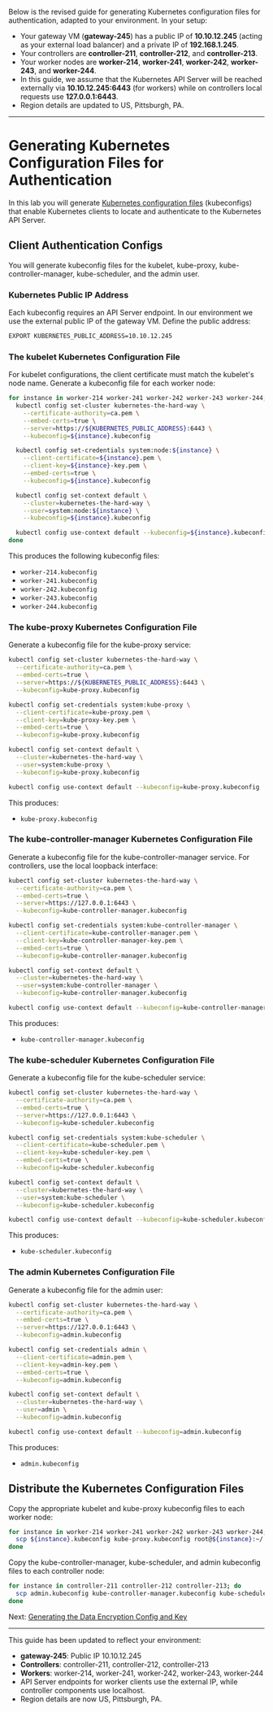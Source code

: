 Below is the revised guide for generating Kubernetes configuration files for authentication, adapted to your environment. In your setup:

- Your gateway VM (**gateway-245**) has a public IP of **10.10.12.245** (acting as your external load balancer) and a private IP of **192.168.1.245**.
- Your controllers are **controller-211**, **controller-212**, and **controller-213**.
- Your worker nodes are **worker-214**, **worker-241**, **worker-242**, **worker-243**, and **worker-244**.
- In this guide, we assume that the Kubernetes API Server will be reached externally via **10.10.12.245:6443** (for workers) while on controllers local requests use **127.0.0.1:6443**.
- Region details are updated to US, Pittsburgh, PA.

---

# Generating Kubernetes Configuration Files for Authentication

In this lab you will generate [Kubernetes configuration files](https://kubernetes.io/docs/concepts/configuration/organize-cluster-access-kubeconfig/) (kubeconfigs) that enable Kubernetes clients to locate and authenticate to the Kubernetes API Server.

## Client Authentication Configs

You will generate kubeconfig files for the kubelet, kube-proxy, kube-controller-manager, kube-scheduler, and the admin user.

### Kubernetes Public IP Address

Each kubeconfig requires an API Server endpoint. In our environment we use the external public IP of the gateway VM. Define the public address:

```bash
EXPORT KUBERNETES_PUBLIC_ADDRESS=10.10.12.245
```

### The kubelet Kubernetes Configuration File

For kubelet configurations, the client certificate must match the kubelet's node name. Generate a kubeconfig file for each worker node:

```bash
for instance in worker-214 worker-241 worker-242 worker-243 worker-244; do
  kubectl config set-cluster kubernetes-the-hard-way \
    --certificate-authority=ca.pem \
    --embed-certs=true \
    --server=https://${KUBERNETES_PUBLIC_ADDRESS}:6443 \
    --kubeconfig=${instance}.kubeconfig

  kubectl config set-credentials system:node:${instance} \
    --client-certificate=${instance}.pem \
    --client-key=${instance}-key.pem \
    --embed-certs=true \
    --kubeconfig=${instance}.kubeconfig

  kubectl config set-context default \
    --cluster=kubernetes-the-hard-way \
    --user=system:node:${instance} \
    --kubeconfig=${instance}.kubeconfig

  kubectl config use-context default --kubeconfig=${instance}.kubeconfig
done
```

This produces the following kubeconfig files:
- `worker-214.kubeconfig`
- `worker-241.kubeconfig`
- `worker-242.kubeconfig`
- `worker-243.kubeconfig`
- `worker-244.kubeconfig`

### The kube-proxy Kubernetes Configuration File

Generate a kubeconfig file for the kube-proxy service:

```bash
kubectl config set-cluster kubernetes-the-hard-way \
  --certificate-authority=ca.pem \
  --embed-certs=true \
  --server=https://${KUBERNETES_PUBLIC_ADDRESS}:6443 \
  --kubeconfig=kube-proxy.kubeconfig

kubectl config set-credentials system:kube-proxy \
  --client-certificate=kube-proxy.pem \
  --client-key=kube-proxy-key.pem \
  --embed-certs=true \
  --kubeconfig=kube-proxy.kubeconfig

kubectl config set-context default \
  --cluster=kubernetes-the-hard-way \
  --user=system:kube-proxy \
  --kubeconfig=kube-proxy.kubeconfig

kubectl config use-context default --kubeconfig=kube-proxy.kubeconfig
```

This produces:
- `kube-proxy.kubeconfig`

### The kube-controller-manager Kubernetes Configuration File

Generate a kubeconfig file for the kube-controller-manager service. For controllers, use the local loopback interface:

```bash
kubectl config set-cluster kubernetes-the-hard-way \
  --certificate-authority=ca.pem \
  --embed-certs=true \
  --server=https://127.0.0.1:6443 \
  --kubeconfig=kube-controller-manager.kubeconfig

kubectl config set-credentials system:kube-controller-manager \
  --client-certificate=kube-controller-manager.pem \
  --client-key=kube-controller-manager-key.pem \
  --embed-certs=true \
  --kubeconfig=kube-controller-manager.kubeconfig

kubectl config set-context default \
  --cluster=kubernetes-the-hard-way \
  --user=system:kube-controller-manager \
  --kubeconfig=kube-controller-manager.kubeconfig

kubectl config use-context default --kubeconfig=kube-controller-manager.kubeconfig
```

This produces:
- `kube-controller-manager.kubeconfig`

### The kube-scheduler Kubernetes Configuration File

Generate a kubeconfig file for the kube-scheduler service:

```bash
kubectl config set-cluster kubernetes-the-hard-way \
  --certificate-authority=ca.pem \
  --embed-certs=true \
  --server=https://127.0.0.1:6443 \
  --kubeconfig=kube-scheduler.kubeconfig

kubectl config set-credentials system:kube-scheduler \
  --client-certificate=kube-scheduler.pem \
  --client-key=kube-scheduler-key.pem \
  --embed-certs=true \
  --kubeconfig=kube-scheduler.kubeconfig

kubectl config set-context default \
  --cluster=kubernetes-the-hard-way \
  --user=system:kube-scheduler \
  --kubeconfig=kube-scheduler.kubeconfig

kubectl config use-context default --kubeconfig=kube-scheduler.kubeconfig
```

This produces:
- `kube-scheduler.kubeconfig`

### The admin Kubernetes Configuration File

Generate a kubeconfig file for the admin user:

```bash
kubectl config set-cluster kubernetes-the-hard-way \
  --certificate-authority=ca.pem \
  --embed-certs=true \
  --server=https://127.0.0.1:6443 \
  --kubeconfig=admin.kubeconfig

kubectl config set-credentials admin \
  --client-certificate=admin.pem \
  --client-key=admin-key.pem \
  --embed-certs=true \
  --kubeconfig=admin.kubeconfig

kubectl config set-context default \
  --cluster=kubernetes-the-hard-way \
  --user=admin \
  --kubeconfig=admin.kubeconfig

kubectl config use-context default --kubeconfig=admin.kubeconfig
```

This produces:
- `admin.kubeconfig`

## Distribute the Kubernetes Configuration Files

Copy the appropriate kubelet and kube-proxy kubeconfig files to each worker node:

```bash
for instance in worker-214 worker-241 worker-242 worker-243 worker-244; do
  scp ${instance}.kubeconfig kube-proxy.kubeconfig root@${instance}:~/
done
```

Copy the kube-controller-manager, kube-scheduler, and admin kubeconfig files to each controller node:

```bash
for instance in controller-211 controller-212 controller-213; do
  scp admin.kubeconfig kube-controller-manager.kubeconfig kube-scheduler.kubeconfig root@${instance}:~/
done
```

Next: [Generating the Data Encryption Config and Key](06-data-encryption-keys.md)

---

This guide has been updated to reflect your environment:
- **gateway-245**: Public IP 10.10.12.245
- **Controllers**: controller-211, controller-212, controller-213
- **Workers**: worker-214, worker-241, worker-242, worker-243, worker-244
- API Server endpoints for worker clients use the external IP, while controller components use localhost.
- Region details are now US, Pittsburgh, PA.
